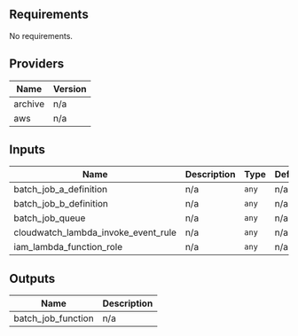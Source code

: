## Requirements

No requirements.

## Providers

| Name | Version |
|------|---------|
| archive | n/a |
| aws | n/a |

## Inputs

| Name | Description | Type | Default | Required |
|------|-------------|------|---------|:--------:|
| batch\_job\_a\_definition | n/a | `any` | n/a | yes |
| batch\_job\_b\_definition | n/a | `any` | n/a | yes |
| batch\_job\_queue | n/a | `any` | n/a | yes |
| cloudwatch\_lambda\_invoke\_event\_rule | n/a | `any` | n/a | yes |
| iam\_lambda\_function\_role | n/a | `any` | n/a | yes |

## Outputs

| Name | Description |
|------|-------------|
| batch\_job\_function | n/a |

